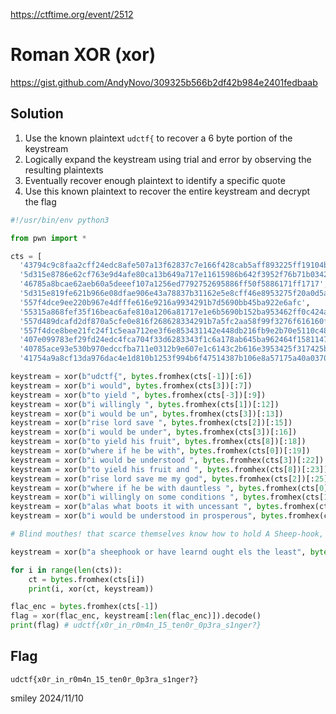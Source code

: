 https://ctftime.org/event/2512

# Roman XOR (xor)

https://gist.github.com/AndyNovo/309325b566b2df42b984e2401fedbaab

## Solution

1) Use the known plaintext `udctf{` to recover a 6 byte portion of the keystream
2) Logically expand the keystream using trial and error by observing the resulting plaintexts
3) Eventually recover enough plaintext to identify a specific quote
4) Use this known plaintext to recover the entire keystream and decrypt the flag

```python
#!/usr/bin/env python3

from pwn import *

cts = [
  '43794c9c8faa2cff24edc8afe507a13f62837c7e166f428cab5aff893225ff19104bc8754c1c09', 
  '5d315e8786e62cf763e9d4afe80ca13b649a717e11615986b642f3952f76b71b0342c4', 
  '46785a8bcae62aeb60a5deeef107a1256ed7792752695886ff50f5886171ff1717', 
  '5d315e819fe621b966e08dfae906e43a78837b31162e5e8cff46e8953275f20a0d5ad23d4712144c', 
  '557f4dce9ee220b967e4dfffe616e9216a9934291b7d5690bb45ba922e6afc', 
  '55315a868fef35f16beac6afe810a1206a81717e1e6b5690b152ba953462ff0c424acd6e0307055a81b93590c1fe', 
  '557d489dcafd2df870a5cfe0e816f268628334291b7a5fc2aa58f99f3276f616160fc27c5116', 
  '557f4dce8bee21fc24f1c5eaa712ee3f6e853431142e448db216fb9e2b70e5110c48816b46011e5a', 
  '407e099783ef29fd24edc4fca704f33d6283343f1c6a178ab645ba962464f1581147c0714f530350d5f53690dee6', 
  '40785ace93e530b970edccfba711e0312b9e607e1c6143c2b616e3953425f317425bc9780317085ac5a6', 
  '41754a9a8cf13da976dac4e1d810b1253f994b6f47514387b106e8a57175a40a0370d22c4d14084d9ea8']

keystream = xor(b"udctf{", bytes.fromhex(cts[-1])[:6])
keystream = xor(b"i would", bytes.fromhex(cts[3])[:7])
keystream = xor(b"to yield ", bytes.fromhex(cts[-3])[:9])
keystream = xor(b"i willingly ", bytes.fromhex(cts[1])[:12])
keystream = xor(b"i would be un", bytes.fromhex(cts[3])[:13])
keystream = xor(b"rise lord save ", bytes.fromhex(cts[2])[:15])
keystream = xor(b"i would be under", bytes.fromhex(cts[3])[:16])
keystream = xor(b"to yield his fruit", bytes.fromhex(cts[8])[:18])
keystream = xor(b"where if he be with", bytes.fromhex(cts[0])[:19])
keystream = xor(b"i would be understood ", bytes.fromhex(cts[3])[:22])
keystream = xor(b"to yield his fruit and ", bytes.fromhex(cts[8])[:23])
keystream = xor(b"rise lord save me my god", bytes.fromhex(cts[2])[:25])
keystream = xor(b"where if he be with dauntless ", bytes.fromhex(cts[0])[:30])
keystream = xor(b"i willingly on some conditions ", bytes.fromhex(cts[1])[:31])
keystream = xor(b"alas what boots it with uncessant ", bytes.fromhex(cts[6])[:34])
keystream = xor(b"i would be understood in prosperous", bytes.fromhex(cts[3])[:35])

# Blind mouthes! that scarce themselves know how to hold A Sheep-hook, or have learn'd ought els the least [ 120 ] That to the faithfull Herdmans art belongs! What recks it them? What need they?

keystream = xor(b"a sheephook or have learnd ought els the least", bytes.fromhex(cts[5])[:46])

for i in range(len(cts)):
    ct = bytes.fromhex(cts[i])
    print(i, xor(ct, keystream))

flac_enc = bytes.fromhex(cts[-1])
flag = xor(flac_enc, keystream[:len(flac_enc)]).decode()
print(flag) # udctf{x0r_in_r0m4n_15_ten0r_0p3ra_s1nger?}
```

## Flag
`udctf{x0r_in_r0m4n_15_ten0r_0p3ra_s1nger?}`

smiley 2024/11/10
